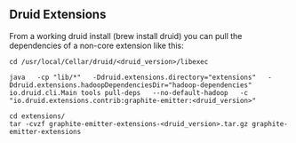 Druid Extensions
----------------
From a working druid install (brew install druid) you can pull the dependencies of a non-core extension like this:
```
cd /usr/local/Cellar/druid/<druid_version>/libexec

java   -cp "lib/*"   -Ddruid.extensions.directory="extensions"   -Ddruid.extensions.hadoopDependenciesDir="hadoop-dependencies"   io.druid.cli.Main tools pull-deps   --no-default-hadoop   -c "io.druid.extensions.contrib:graphite-emitter:<druid_version>"

cd extensions/
tar -cvzf graphite-emitter-extensions-<druid_version>.tar.gz graphite-emitter-extensions
```
